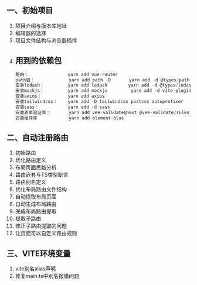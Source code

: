 ## 一、初始项目
1. 项目介绍与版本库地址
2. 编辑器的选择
3. 项目文件结构与浏览器插件
4. 用到的依赖包
    - 
    ```js
    路由：               yarn add vue-router
    path包：             yarn add path -D       yarn add -d @types/path
    安装lodash：         yarn add lodash        yarn add -d @types/lodash
    安装mockjs：         yarn add mockjs         yarn add -d vite-plugin-mock
    安装axios：          yarn add axios 
    安装tailwindcss：    yarn add -D tailwindcss postcss autoprefixer   npx tailwindcss init -p
    安装sass：           yarn add -d sass
    安装表单验证库：       yarn add vee-validate@next @vee-validate/rules yup @vee-validate/i18n
    安装组件库            yarn add element-plus
    ```
## 二、自动注册路由
1. 初始路由
2. 优化路由定义
3. 布局页面思路分析
4. 路由嵌套与TS类型断言
5. 路由别名定义
6. 优化布局路由文件结构
7. 自动提取布局页面
8. 自动生成布局路由
9. 完成布局路由提取
10. 提取子路由
11. 修正子路由提取的问题
12. 让页面可以自定义路由规则

## 三、VITE环境变量
1. vite别名alias声明
2. 修复main.ts中别名报错问题